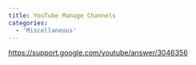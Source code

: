 ```yaml
---
title: YouTube Manage Channels
categories:
  - 'Miscellaneous'
---
```

https://support.google.com/youtube/answer/3046356